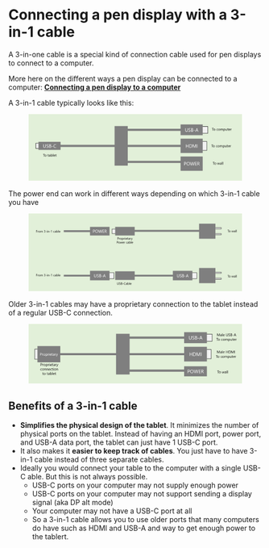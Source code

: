 # Connecting a pen display with a 3-in-1 cable

A 3-in-one cable is a special kind of connection cable used for pen displays to connect to a computer.&#x20;

More here on the different ways a pen display can be connected to a computer:  [**Connecting a pen display to a computer**](connecting-a-pen-display.md)

A 3-in-1 cable typically looks like this:

<figure><img src="../../.gitbook/assets/image (4) (1) (1) (1) (1) (1).png" alt=""><figcaption></figcaption></figure>

The power end can work in different ways depending on which 3-in-1 cable you have

&#x20;

<figure><img src="../../.gitbook/assets/image (394).png" alt=""><figcaption></figcaption></figure>

Older 3-in-1 cables may have a proprietary connection to the tablet instead of a regular USB-C connection.

<figure><img src="../../.gitbook/assets/image (3) (1) (1) (1) (1) (1).png" alt=""><figcaption></figcaption></figure>

## Benefits of a 3-in-1 cable

* **Simplifies the physical design of the tablet**. It minimizes the number of physical ports on the tablet. Instead of having an HDMI port, power port, and USB-A data port, the tablet can just have 1 USB-C port.
* It also makes it **easier to keep track of cables**. You just have to have 3-in-1 cable instead of three separate cables.
* Ideally you would connect your table to the computer with a single USB-C able. But this is not always possible.&#x20;
  * USB-C ports on your computer may not supply enough power
  * USB-C ports on your computer may not support sending a display signal (aka DP alt mode)
  * Your computer may not have a USB-C port at all
  * So a 3-in-1 cable allows you to use older ports that many computers do have such as HDMI and USB-A and way to get enough power to the tablert.

